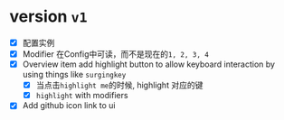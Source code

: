 # version `v1`

- [x] 配置实例
- [x] Modifier 在Config中可读，而不是现在的`1, 2, 3, 4`
- [x] Overview item add highlight button to allow keyboard interaction by using things like `surgingkey`
    - [x] 当点击`highlight me`的时候, highlight 对应的键
    - [x] `highlight` with modifiers
- [x] Add github icon link to ui
